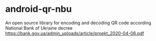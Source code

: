 # android-qr-nbu
An open source library for encoding and decoding QR code according National Bank of Ukraine decree https://bank.gov.ua/admin_uploads/article/proekt_2020-04-06.pdf
